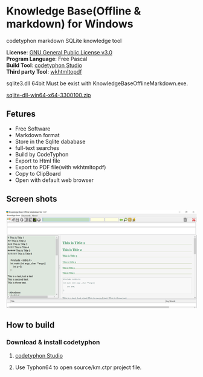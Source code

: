 
# Knowledge Base(Offline & markdown) for Windows

codetyphon markdown SQLite knowledge tool

**License**: [GNU General Public License v3.0](https://github.com/km-markdown/codetyphon_km/blob/master/LICENSE "GNU General Public License v3.0")  
**Program Language**: Free Pascal  
**Build Tool**: [codetyphon Studio](https://www.pilotlogic.com/sitejoom/index.php/projects/codetyphon-studio "codetyphon Studio")  
**Third party Tool**:   [wkhtmltopdf](https://wkhtmltopdf.org "wkhtmltopdf")
 
sqlite3.dll 64bit Must be exist with KnowledgeBaseOfflineMarkdown.exe.

[sqlite-dll-win64-x64-3300100.zip](https://www.sqlite.org/download.html "sqlite-dll-win64-x64-3300100.zip")



## Fetures

- Free Software
- Markdown format
- Store in the Sqlite dababase
- full-text searches
- Build by CodeTyphon 
- Export to Html file
- Export to PDF file(with wkhtmltopdf)
- Copy to ClipBoard
- Open with default web browser


## Screen shots 

![](images/baa5616eb502c755fe8a068816acf743.png)

## How to build 

### Download & install codetyphon 

1. [codetyphon Studio](https://www.pilotlogic.com/sitejoom/index.php/projects/codetyphon-studio "codetyphon Studio")

2. Use Typhon64 to open source/km.ctpr project file.

